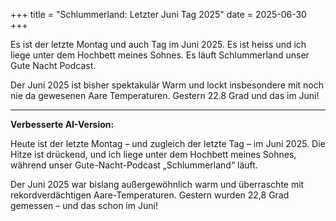 +++
title = "Schlummerland: Letzter Juni Tag 2025"
date = 2025-06-30
+++

Es ist der letzte Montag und auch Tag im Juni 2025. Es ist heiss und ich liege unter dem Hochbett meines Sohnes. Es läuft Schlummerland unser Gute Nacht Podcast. 

Der Juni 2025 ist bisher spektakulär Warm und lockt insbesondere mit noch nie da gewesenen Aare Temperaturen. Gestern 22.8 Grad und das im Juni!

---

**Verbesserte AI-Version:**

Heute ist der letzte Montag – und zugleich der letzte Tag – im Juni 2025. Die Hitze ist drückend, und ich liege unter dem Hochbett meines Sohnes, während unser Gute-Nacht-Podcast „Schlummerland“ läuft.

Der Juni 2025 war bislang außergewöhnlich warm und überraschte mit rekordverdächtigen Aare-Temperaturen. Gestern wurden 22,8 Grad gemessen – und das schon im Juni!

